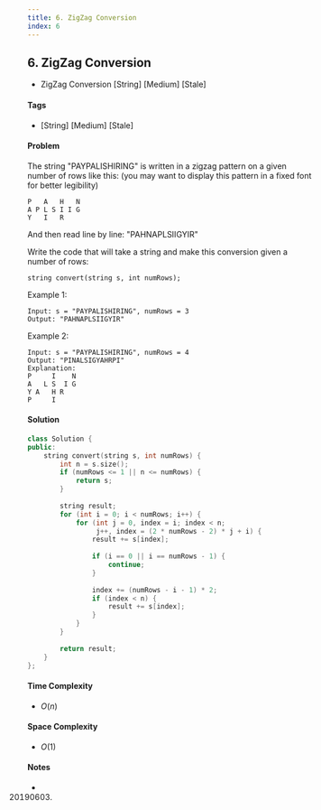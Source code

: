 ```yaml
---
title: 6. ZigZag Conversion
index: 6
---
```


## 6. ZigZag Conversion
- ZigZag Conversion [String] [Medium] [Stale]

#### Tags
- [String] [Medium] [Stale]

#### Problem
The string "PAYPALISHIRING" is written in a zigzag pattern on a given number of rows like this: (you may want to display this pattern in a fixed font for better legibility)

    P   A   H   N
    A P L S I I G
    Y   I   R

And then read line by line: "PAHNAPLSIIGYIR"

Write the code that will take a string and make this conversion given a number of rows:

    string convert(string s, int numRows);

Example 1:

    Input: s = "PAYPALISHIRING", numRows = 3
    Output: "PAHNAPLSIIGYIR"

Example 2:

    Input: s = "PAYPALISHIRING", numRows = 4
    Output: "PINALSIGYAHRPI"
    Explanation:
    P     I    N
    A   L S  I G
    Y A   H R
    P     I

#### Solution
``` C++
class Solution {
public:
    string convert(string s, int numRows) {
        int n = s.size();
        if (numRows <= 1 || n <= numRows) {
            return s;
        }
        
        string result;
        for (int i = 0; i < numRows; i++) {
            for (int j = 0, index = i; index < n; 
                 j++, index = (2 * numRows - 2) * j + i) {
                result += s[index];
                
                if (i == 0 || i == numRows - 1) {
                    continue;
                }
                
                index += (numRows - i - 1) * 2;
                if (index < n) {
                    result += s[index];
                }
            }
        }
        
        return result;
    }
};
```

#### Time Complexity
- $O(n)$

#### Space Complexity
- $O(1)$

#### Notes
- 20190603.
